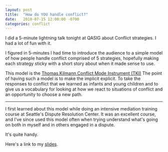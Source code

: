 ```yaml
---
layout: post
title:  "How do YOU handle conflict?"
date:   2010-07-15 12:00:00 -0700
categories: conflict
---
```

I did a 5-minute lightning talk tonight at QASIG about Conflict strategies. I had a lot of fun with it.

I figured in 5-minutes I had time to introduce the audience to a simple model of how people handle conflict comprised of 5 strategies, hopefully making each strategy sticky with a short story about when it made sense to use.

This model is the [Thomas Kilmann Conflict Mode Instrument (TKI)](http://en.wikipedia.org/wiki/Thomas_Kilmann_Conflict_Mode_Instrument.) The point of having such a model is to make the implicit explicit. To take the responses to conflict that we learned as infants and young children and to give us a vocabulary for looking at how we react to situations of conflict and an opportunity to choose a new path.

----

I first learned about this model while doing an intensive mediation training course at Seattle's Dispute Resolution Center. It was an excellent course, and I've since used this model often when trying understand what's going on both in myself and in others engaged in a dispute.

It's quite handy.

Here's a link to my [slides](/files/2010/how_do_you_handle_conflict.pdf).
